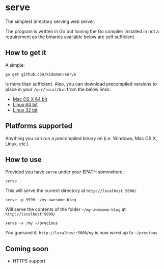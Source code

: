 # serve

The simplest directory serving web server. 

The program is written in Go but having the Go compiler installed in not a requirement as the binaries available below are self sufficient.

## How to get it

A simple:

	go get github.com/kidoman/serve

is more than sufficient. Also, you can download precompiled versions to place in your ```/usr/local/bin``` from the below links:

* [Mac OS X 64 bit](https://dl.dropboxusercontent.com/u/6727135/Binaries/serve/darwin-amd64/serve)
* [Linux 64 bit](https://dl.dropboxusercontent.com/u/6727135/Binaries/serve/linux-amd64/serve)
* [Linux 32 bit](https://dl.dropboxusercontent.com/u/6727135/Binaries/serve/linux-386/serve)

## Platforms supported

Anything you can run a precompiled binary on (i.e. Windows, Mac OS X, Linux, etc.)

## How to use

Provided you have ```serve``` under your $PATH somewhere:

	serve .

This will serve the current directory at ```http://localhost:5000/```

	serve -p 9999 ~/my-awesome-blog

Will serve the contents of the folder ```~/my-awesome-blog``` at ```http://localhost:9999/```

	serve -x /my ~/precious

You guessed it, ```http://localhost:5000/my``` is now wired up to ```~/precious```

## Coming soon

* HTTPS support
